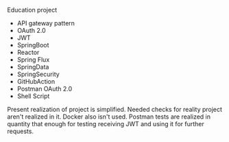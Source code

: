 Education project

- API gateway pattern
- OAuth 2.0
- JWT
- SpringBoot
- Reactor
- Spring Flux
- SpringData
- SpringSecurity
- GitHubAction
- Postman OAuth 2.0
- Shell Script

Present realization of project is simplified. Needed checks for reality project aren't realized in it. 
Docker also isn't used. 
Postman tests are realized in quantity that enough for testing receiving JWT and using it for further requests.